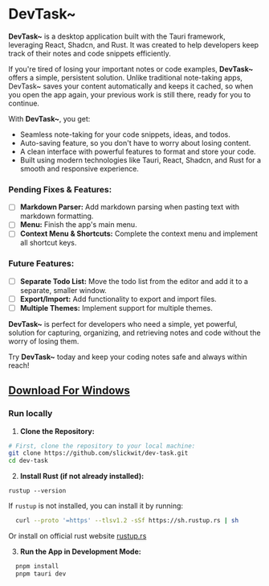 # DevTask~

**DevTask~** is a desktop application built with the Tauri framework, leveraging React, Shadcn, and Rust. It was created to help developers keep track of their notes and code snippets efficiently.

If you're tired of losing your important notes or code examples, **DevTask~** offers a simple, persistent solution. Unlike traditional note-taking apps, DevTask~ saves your content automatically and keeps it cached, so when you open the app again, your previous work is still there, ready for you to continue.

With **DevTask~**, you get:

- Seamless note-taking for your code snippets, ideas, and todos.
- Auto-saving feature, so you don't have to worry about losing content.
- A clean interface with powerful features to format and store your code.
- Built using modern technologies like Tauri, React, Shadcn, and Rust for a smooth and responsive experience.

### Pending Fixes & Features:

- [ ] **Markdown Parser:** Add markdown parsing when pasting text with markdown formatting.
- [ ] **Menu:** Finish the app's main menu.
- [ ] **Context Menu & Shortcuts:** Complete the context menu and implement all shortcut keys.

### Future Features:

- [ ] **Separate Todo List:** Move the todo list from the editor and add it to a separate, smaller window.
- [ ] **Export/Import:** Add functionality to export and import files.
- [ ] **Multiple Themes:** Implement support for multiple themes.

**DevTask~** is perfect for developers who need a simple, yet powerful, solution for capturing, organizing, and retrieving notes and code without the worry of losing them.

Try **DevTask~** today and keep your coding notes safe and always within reach!

## [Download For Windows](./releases/download/v0.5.0)

### Run locally

1. **Clone the Repository:**

```bash
# First, clone the repository to your local machine:
git clone https://github.com/slickwit/dev-task.git
cd dev-task
```

2. **Install Rust (if not already installed):**

`rustup --version`

If `rustup` is not installed, you can install it by running:

```bash
  curl --proto '=https' --tlsv1.2 -sSf https://sh.rustup.rs | sh
```

Or install on official rust website [rustup.rs](https://rustup.rs/)

3. **Run the App in Development Mode:**

```bash
  pnpm install
  pnpm tauri dev
```
